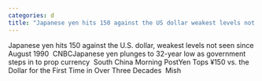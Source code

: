 ```yaml
---
categories: d
title: "Japanese yen hits 150 against the US dollar weakest levels not seen since August 1990  CNBC"
---
```

Japanese yen hits 150 against the U.S. dollar, weakest levels not seen since August 1990&nbsp;&nbsp;CNBCJapanese yen plunges to 32-year low as government steps in to prop currency&nbsp;&nbsp;South China Morning PostYen Tops ¥150 vs. the Dollar for the First Time in Over Three Decades&nbsp;&nbsp;Mish
